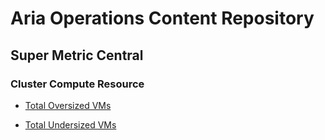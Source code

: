 # Aria Operations Content Repository

## Super Metric Central

### Cluster Compute Resource
- [Total Oversized VMs](https://github.com/thecloudxpert/operations/blob/main/super%20metrics/TotalOversizedVMsByClusterComputeResource.json)

- [Total Undersized VMs](https://github.com/thecloudxpert/operations/blob/main/super%20metrics/TotalUndersizedVMsByClusterComputeResource.json)